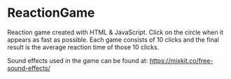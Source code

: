 # ReactionGame

Reaction game created with HTML & JavaScript. Click on the circle when it appears as fast as possible. Each game consists of 10 clicks and the final result is the average reaction time of those 10 clicks.

Sound effects used in the game can be found at: https://mixkit.co/free-sound-effects/

